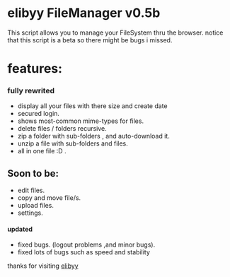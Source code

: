elibyy FileManager v0.5b
==================
This script allows you to manage your FileSystem thru the browser.
notice that this script is a beta so there might be bugs i missed.
# features:
### fully rewrited
* display all your files with there size and create date
* secured login.
* shows most-common mime-types for files.
* delete files / folders recursive.
* zip a folder with sub-folders , and auto-download it.
* unzip a file with sub-folders and files.
* all in one file :D .

## Soon to be:
* edit files.
* copy and move file/s.
* upload files.
* settings.

#### updated
* fixed bugs.
(logout problems ,and minor bugs).
* fixed lots of bugs such as speed and stability

thanks for visiting 
<a href="https://eyurl.com">elibyy</a>
